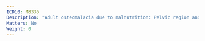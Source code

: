 ```yaml
---
ICD10: M8335
Description: "Adult osteomalacia due to malnutrition: Pelvic region and thigh"
Matters: No
Weight: 0
---
```

